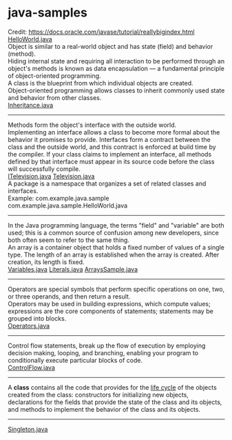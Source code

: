 # java-samples
Credit: https://docs.oracle.com/javase/tutorial/reallybigindex.html<br/>
<a href="https://github.com/aditya-jois/java-samples/blob/master/HelloWorld.java">HelloWorld.java</a><br/>
Object is similar to a real-world object and has state (field) and behavior (method).<br/>
Hiding internal state and requiring all interaction to be performed through an object's methods is known as data encapsulation — a fundamental principle of object-oriented programming.<br/>
A class is the blueprint from which individual objects are created.<br/>
Object-oriented programming allows classes to inherit commonly used state and behavior from other classes.<br/>
<a href="https://github.com/aditya-jois/java-samples/blob/master/Inheritance.java">Inheritance.java</a><hr/>
Methods form the object's interface with the outside world.<br/>
Implementing an interface allows a class to become more formal about the behavior it promises to provide. Interfaces form a contract between the class and the outside world, and this contract is enforced at build time by the compiler. If your class claims to implement an interface, all methods defined by that interface must appear in its source code before the class will successfully compile.<br/>
<a href="https://github.com/aditya-jois/java-samples/blob/master/ITelevision.java">ITelevision.java</a>&nbsp;<a href="https://github.com/aditya-jois/java-samples/blob/master/Television.java">Television.java</a><br/>
A package is a namespace that organizes a set of related classes and interfaces.<br/>
Example: com.example.java.sample com.example.java.sample.HelloWorld.java<hr/>
In the Java programming language, the terms "field" and "variable" are both used; this is a common source of confusion among new developers, since both often seem to refer to the same thing.<br/>
An array is a container object that holds a fixed number of values of a single type. The length of an array is established when the array is created. After creation, its length is fixed.<br/>
<a href="https://github.com/aditya-jois/java-samples/blob/master/Variables.java">Variables.java</a>&nbsp;<a href="https://github.com/aditya-jois/java-samples/blob/master/Literals.java">Literals.java</a>&nbsp;<a href="https://github.com/aditya-jois/java-samples/blob/master/ArraysSample.java">ArraysSample.java</a><hr/>
Operators are special symbols that perform specific operations on one, two, or three operands, and then return a result.<br/>
Operators may be used in building expressions, which compute values; expressions are the core components of statements; statements may be grouped into blocks.<br/>
<a href="https://github.com/aditya-jois/java-samples/blob/master/Operators.java">Operators.java</a><hr/>
Control flow statements, break up the flow of execution by employing decision making, looping, and branching, enabling your program to conditionally execute particular blocks of code.<br/>
<a href="https://github.com/aditya-jois/java-samples/blob/master/ControlFlow.java">ControlFlow.java</a><hr/>
A <b>class</b> contains all the code that provides for the <u>life cycle</u> of the objects created from the class: constructors for initializing new objects, declarations for the fields that provide the state of the class and its objects, and methods to implement the behavior of the class and its objects.
<hr/>
<a href="https://github.com/aditya-jois/java-samples/blob/master/Singleton.java">Singleton.java</a><br/>
